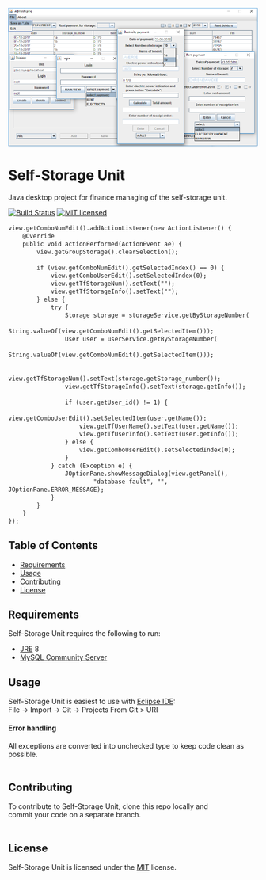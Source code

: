 ![Alt text](usage.png)

Self-Storage Unit
=================
Java desktop project for finance managing of the self-storage unit. 
 
[![Build Status](https://travis-ci.org/babroval/self-storage-unit.svg?branch=master)](https://travis-ci.org/babroval/self-storage-unit)
[![MIT licensed](https://img.shields.io/badge/license-MIT-blue.svg)](https://github.com/babroval/self-storage-unit/blob/master/LICENSE)
```
view.getComboNumEdit().addActionListener(new ActionListener() {
	@Override
	public void actionPerformed(ActionEvent ae) {
		view.getGroupStorage().clearSelection();

		if (view.getComboNumEdit().getSelectedIndex() == 0) {
			view.getComboUserEdit().setSelectedIndex(0);
			view.getTfStorageNum().setText("");
			view.getTfStorageInfo().setText("");
		} else {
			try {
				Storage storage = storageService.getByStorageNumber(
						String.valueOf(view.getComboNumEdit().getSelectedItem()));
				User user = userService.getByStorageNumber(
						String.valueOf(view.getComboNumEdit().getSelectedItem()));

				view.getTfStorageNum().setText(storage.getStorage_number());
				view.getTfStorageInfo().setText(storage.getInfo());

				if (user.getUser_id() != 1) {
					view.getComboUserEdit().setSelectedItem(user.getName());
					view.getTfUserName().setText(user.getName());
					view.getTfUserInfo().setText(user.getInfo());
				} else {
					view.getComboUserEdit().setSelectedIndex(0);
				}
			} catch (Exception e) {
				JOptionPane.showMessageDialog(view.getPanel(),
						"database fault", "", JOptionPane.ERROR_MESSAGE);
			}
		}
	}
});
```

Table of Contents
-----------------
  * [Requirements](#requirements)
  * [Usage](#usage)
  * [Contributing](#contributing)
  * [License](#license)  


Requirements
------------
Self-Storage Unit requires the following to run:
  * [JRE][jre] 8
  * [MySQL Community Server][mysql]  


Usage
-----
Self-Storage Unit is easiest to use with [Eclipse IDE][eclipse]:  
File -> Import -> Git -> Projects From Git > URI

#### Error handling
All exceptions are converted into unchecked type to
keep code clean as possible.
<br/>
<br/>

Contributing
------------
To contribute to Self-Storage Unit, clone this repo locally and  
commit your code on a separate branch.
<br/>
<br/>

License
-------
Self-Storage Unit is licensed under the [MIT][mit] license.  

[jre]: http://www.oracle.com/technetwork/java/javase/downloads/
[mysql]: https://dev.mysql.com/downloads/mysql/
[eclipse]: https://www.eclipse.org/downloads/
[mit]: https://github.com/babroval/self-storage-unit/blob/master/LICENSE/
